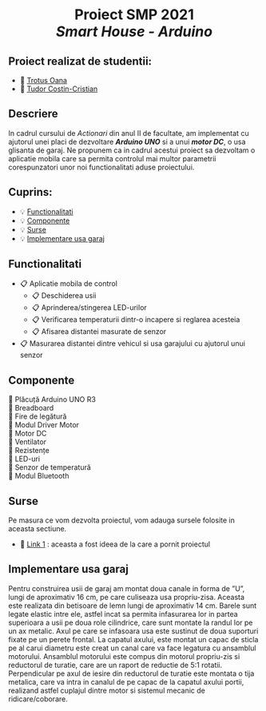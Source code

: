 #  <p align="center"> **Proiect SMP 2021** <br>  *Smart House - Arduino* <br/>

## Proiect realizat de studentii:
- :link: [Trotus Oana](https://github.com/OanaTrotus)
- :link: [Tudor Costin-Cristian](https://github.com/TudorCostinCristian)

## Descriere
In cadrul cursului de *Actionari* din anul II de facultate, am implementat cu ajutorul unei placi de dezvoltare ***Arduino UNO*** si a unui ***motor DC***, o usa glisanta de garaj. Ne propunem ca in cadrul acestui proiect sa dezvoltam o aplicatie mobila care sa permita controlul mai multor parametrii corespunzatori unor noi functionalitati aduse proiectului.

## Cuprins:
 - :bulb: [Functionalitati](#F)
 - :bulb: [Componente](#C)
 - :bulb: [Surse](#S)
 - :bulb: [Implementare usa garaj](#DC)

 ## Functionalitati <a name="D"></a>
 - :clipboard: Aplicatie mobila de control
   - :clipboard: Deschiderea usii 
   - :clipboard: Aprinderea/stingerea LED-urilor
   - :clipboard: Verificarea temperaturii dintr-o incapere si reglarea acesteia
   - :clipboard: Afisarea distantei masurate de senzor
 - :clipboard: Masurarea distantei dintre vehicul si usa garajului cu ajutorul unui senzor 

 ## Componente <a name="C"></a>
   :pushpin: Plăcuță Arduino UNO R3 <br/>
   :pushpin: Breadboard <br/>
   :pushpin: Fire de legătură <br/>
   :pushpin: Modul Driver Motor <br/>
   :pushpin: Motor DC  <br/>
   :pushpin: Ventilator <br/>
   :pushpin: Rezistențe <br/>
   :pushpin: LED-uri <br/>
   :pushpin: Senzor de temperatură <br/>
   :pushpin: Modul Bluetooth <br/>

 ## Surse <a name="S"></a>
 Pe masura ce vom dezvolta proiectul, vom adauga sursele folosite in aceasta sectiune. 
 - :link: [Link 1](https://www.youtube.com/watch?v=HG-W3-bLvpo) : aceasta a fost ideea de la care a pornit proiectul
 
 ## Implementare usa garaj <a name="DC"></a>
Pentru construirea usii de garaj am montat doua canale in forma de ”U”, lungi de aproximativ 16 cm, pe care culiseaza usa propriu-zisa. Aceasta este realizata din betisoare de lemn lungi de aproximativ 14 cm. Barele sunt legate elastic intre ele, astfel incat sa permita infasurarea lor in partea superioara a usii pe doua role cilindrice, care sunt montate la randul lor pe un ax metalic. Axul pe care se infasoara usa este sustinut de doua suporturi fixate pe un perete frontal. La capatul axului, este montat un capac de sticla pe al carui diametru este creat un canal care va face legatura cu ansamblul motorului. Ansamblul motorului este compus din motorul propriu-zis si reductorul de turatie, care are un raport de reductie de 5:1 rotatii. Perpendicular pe axul de iesire din reductorul de turatie este montata o tija metalica, care va intra in canalul de pe capac de la capatul axului portii, realizand astfel cuplajul dintre motor si sistemul mecanic de ridicare/coborare.